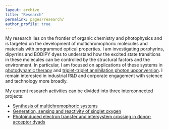 ```yaml
---
layout: archive
title: "Research"
permalink: pages/research/
author_profile: true
---
```


My research lies on the frontier of organic chemistry and photophysics and is targeted on the development of multichromophoric molecules and materials with programmed optical properties. I am investigating porphyrins, dipyrrins and BODIPY dyes to understand how the excited state transitions in these molecules can be controlled by the structural factors and the environment. In particular, I am focused on applications of these systems in [photodynamic therapy](https://mihafil.github.io/academic/pages/pdt-general) and [triplet-triplet annihilation photon upconversion](https://mihafil.github.io/academic/pages/tta-uc-general). I remain interested in industrial R&D and corporate engagement with science and technology more broadly.

My current research activities can be divided into three interconnected projects:

* [Synthesis of multichromophoric systems](https://mihafil.github.io/academic/pages/synthesis)
* [Generation, sensing and reactivity of singlet oxygen](https://mihafil.github.io/academic/pages/singlet-oxygen)
* [Photoinduced electron transfer and intersystem crossing in donor-acceptor dyads](https://mihafil.github.io/academic/pages/pet)


